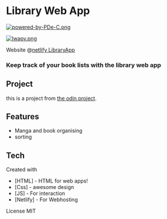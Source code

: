 # Library Web App

[![powered-by-PDe-C.png](https://i.postimg.cc/TwtnTtkG/powered-by-PDe-C.png)](https://postimg.cc/zbRyjFZP)

[![lwapv.png](https://i.postimg.cc/k48HBwMt/lwapv.png)](https://librarywebapp.netlify.app)

Website @[netlify LibraryApp](https://librarywebapp.netlify.app)


### Keep track of your book lists with the library web app

## Project
this is a project from [the odin project](https://www.theodinproject.com/).

## Features

- Manga and book organising
- sorting

## Tech
  Created with

- [HTML] - HTML for web apps!
- [Css] - awesome design
- [JS] - For interaction
- [Netlify] - For Webhosting

License
MIT
